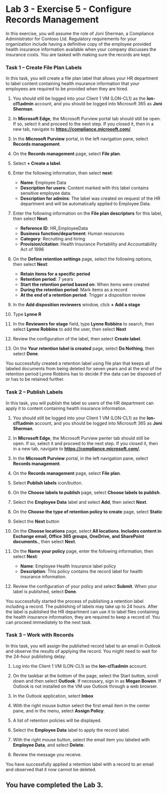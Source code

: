# Lab 3 - Exercise 5 - Configure Records Management

In this exercise, you will assume the role of Joni Sherman, a Compliance Administrator for Contoso Ltd. Regulatory requirements for your organization include having a definitive copy of the employee provided health insurance information available when your company discusses the insurance costs. You are tasked with making sure the records are kept.

### Task 1 – Create File Plan Labels

In this task, you will create a file plan label that allows your HR department to label content containing health insurance information that your employees are required to be provided when they are hired.

1. You should still be logged into your Client 1 VM (LON-CL1) as the **lon-cl1\admin** account, and you should be logged into Microsoft 365 as **Joni Sherman**. 

1. In **Microsoft Edge**, the Microsoft Purview portal tab should still be open. If so, select it and proceed to the next step. If you closed it, then in a new tab, navigate to **https://compliance.microsoft.com/**. 

1. In the **Microsoft Purview** portal, in the left navigation pane, select **Records management**.

1. On the **Records management** page, select **File plan**.

1. Select **+ Create a label**.

1. Enter the following information, then select **next**:
    - **Name**: Employee Data
    - **Description for users**: Content marked with this label contains sensitive employee data.
    - **Description for admins**: The label was created on request of the HR department and will be automatically applied to Employee Data.

1. Enter the following information on the **File plan descriptors** for this label, then select **Next**:

    - **Reference ID**: HR_EmployeeData
    - **Business function/department**: Human resources
    - **Category**: Recruiting and hiring
    - **Provision/citation**: Health Insurance Portability and Accountability Act of 1996

1. On the **Define retention settings** page, select the following options, then select **Next**:
    - **Retain items for a specific period**
    - **Retention period**: 7 years
    - **Start the retention period based on**: When items were created
    - **During the retention period**: Mark items as a record
    - **At the end of a retention period**: Trigger a disposition review

1. In the **Add disposition reviewers** window, click **+ Add a stage**

1. Type **Lynne R** 

1.  In the **Reviewers for stage** field, type **Lynne Robbins** to search, then select **Lynne Robbins** to add the user, then select **Next**

1. Review the configuration of the label, then select **Create label**.

1. On the **Your retention label is created** page, select **Do Nothing**, then select **Done**.

You successfully created a retention label using file plan that keeps all labeled documents from being deleted for seven years and at the end of the retention period Lynne Robbins has to decide if the data can be disposed of or has to be retained further.

### Task 2 – Publish Labels

In this task, you will publish the label so users of the HR department can apply it to content containing health insurance information.

1. You should still be logged into your Client 1 VM (LON-CL1) as the **lon-cl1\admin** account, and you should be logged into Microsoft 365 as **Joni Sherman**. 

1. In **Microsoft Edge**, the Microsoft Purview penter tab should still be open. If so, select it and proceed to the next step. If you closed it, then in a new tab, navigate to **https://compliance.microsoft.com/**. 

1. In the **Microsoft Purview** portal, in the left navigation pane, select **Records management**.

1. On the **Records management** page, select **File plan**.

1. Select **Publish labels** icon/button.

1. On the **Choose labels to publish** page, select **Choose labels to publish**.

1. Select the **Employee Data** label and select **Add**, then select **Next**. 

1. On the **Choose the type of retention policy to create** page, select **Static**

1. Select the **Next** button  

1. On the **Choose locations** page, select **All locations. Includes content in Exchange email, Office 365 groups, OneDrive, and SharePoint documents.**, then select **Next**.

1. On the **Name your policy** page, enter the following information, then select **Next**:
    - **Name**: Employee Health Insurance label policy
    - **Description**: This policy contains the record label for health insurance information.

1. Review the configuration of your policy and select **Submit**.  When your label is published, select **Done**.

You successfully started the process of publishing a retention label including a record. The publishing of labels may take up to 24 hours. After the label is published the HR department can use it to label files containing the health insurance information, they are required to keep a record of.  You can proceed immediately to the next task.

### Task 3 – Work with Records

In this task, you will assign the published record label to an email in Outlook and observe the results of applying the record. You might need to wait for the 24-hour publishing delay.

1. Log into the Client 1 VM (LON-CL1) as the **lon-cl1\admin** account.

1. On the taskbar at the bottom of the page, select the Start button, scroll down and then select **Outlook**. If necessary, sign in as **Megan Bowen**. If Outlook is not installed on the VM use Outlook through a web browser.
 
1. In the Outlook application, select **Inbox**

1. With the right mouse button select the first email item in the center pane, and in the menu, select **Assign Policy**.

1. A list of retention policies will be displayed.

1. Select the **Employee Data** label to apply the record label.  

1. With the right mouse button, select the email item you labeled with **Employee Data**, and select **Delete**.

1. Review the message you receive.

You have successfully applied a retention label with a record to an email and observed that it now cannot be deleted.

## You have completed the Lab 3.
